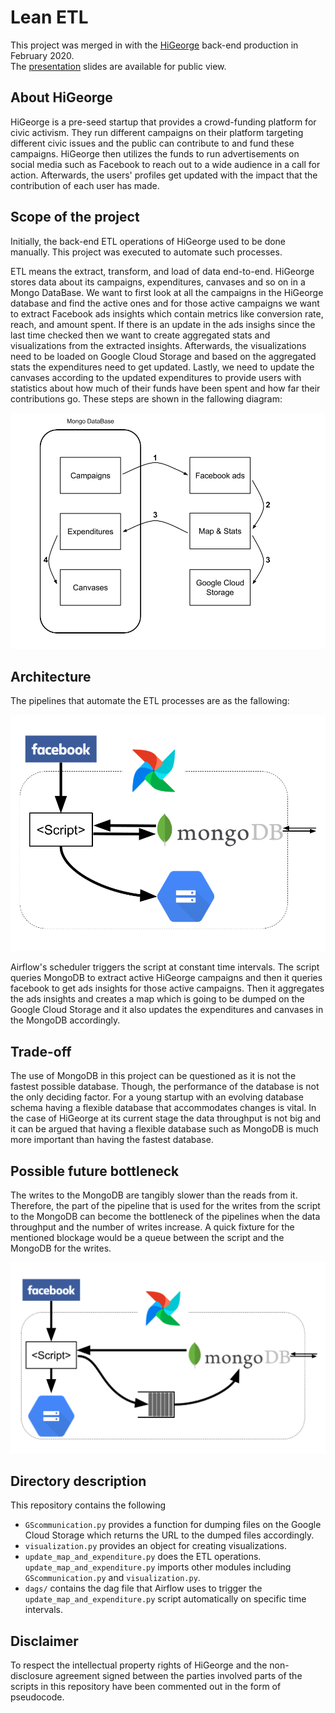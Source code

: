 Lean ETL
=======
This project was merged in with the [HiGeorge](https://hi-george.com/) back-end production in February 2020.  
The [presentation](https://docs.google.com/presentation/d/1mK1OKe9bXOSkPA-jcyNH0rwXlT49Bf4ys_a_pqeL9ls/edit#slide=id.g6eebf444bf_1_0)
slides are available for public view.

About HiGeorge
---
HiGeorge is a pre-seed startup that provides a crowd-funding platform for civic activism. They run different campaigns on their platform targeting different civic issues and the public can contribute to and fund these campaigns.
HiGeorge then utilizes the funds to run advertisements on social media such as Facebook to reach out to a wide audience 
in a call for action. Afterwards, the users' profiles get updated with the impact that the contribution of each user has made.

Scope of the project
---
Initially, the back-end ETL operations of HiGeorge used to be done manually. This project was executed to automate such processes.

ETL means the extract, transform, and load of data end-to-end. HiGeorge stores data about its campaigns, expenditures, canvases and so on in a Mongo DataBase. We want to first look at all the campaigns in the HiGeorge database and find the active ones and for those active campaigns we want to extract Facebook ads insights which contain metrics like conversion rate, reach, and amount spent. If there is an update in the ads insighs since the last time checked then we want to create aggregated stats and visualizations from the extracted insights. Afterwards, the visualizations need to be loaded on Google Cloud Storage and based on the aggregated stats the expenditures need to get updated. Lastly, we need to update the canvases according to the updated expenditures to provide users with statistics about how much of their funds have been spent and how far their contributions go. These steps are shown in the fallowing diagram:

![ETL-Processes](/images/ETL-Processes.png "ETL Processes")

Architecture
---
The pipelines that automate the ETL processes are as the fallowing:

![Architecture](/images/Architecture.png "Architecture")

Airflow's scheduler triggers the script at constant time intervals. The script queries MongoDB to extract active HiGeorge campaigns and then it queries facebook to get ads insights for those active campaigns. Then it aggregates the ads insights and creates a map which is going to be dumped on the Google Cloud Storage and it also updates the expenditures and canvases in the MongoDB accordingly.

Trade-off
---
The use of MongoDB in this project can be questioned as it is not the fastest possible database. Though, the performance of the database is not the only deciding factor. For a young startup with an evolving database schema having a flexible database that accommodates changes is vital. In the case of HiGeorge at its current stage the data throughput is not big and it can be argued that having a flexible database such as MongoDB is much more important than having the fastest database.

Possible future bottleneck
---
The writes to the MongoDB are tangibly slower than the reads from it. Therefore, the part of the pipeline that is used for the writes from the script to the MongoDB can become the bottleneck of the pipelines when the data throughput and the number of writes increase. A quick fixture for the mentioned blockage would be a queue between the script and the MongoDB for the writes.

![Quick_Fix](/images/HiGeorge-future-Architecture.png "Quick Fix")

Directory description
---
This repository contains the following

- `GScommunication.py` provides a function for dumping files on the Google Cloud Storage which returns the URL to the dumped files accordingly.  
- `visualization.py` provides an object for creating visualizations.  
- `update_map_and_expenditure.py` does the ETL operations. `update_map_and_expenditure.py` imports other modules including `GScommunication.py` and `visualization.py`.  
- `dags/` contains the dag file that Airflow uses to trigger the `update_map_and_expenditure.py` script automatically on specific time intervals.


Disclaimer
---
To respect the intellectual property rights of HiGeorge and the non-disclosure agreement signed between the 
parties involved parts of the scripts in this repository have been commented out in the form of 
pseudocode.
